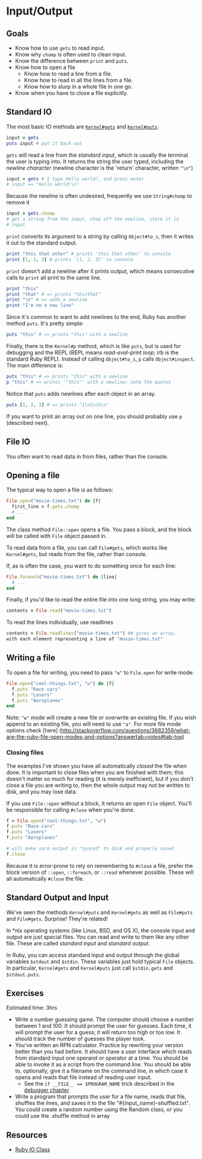 # Input/Output

## Goals

* Know how to use `gets` to read input.
* Know why `chomp` is often used to clean input.
* Know the difference between `print` and `puts`.
* Know how to open a file
  * Know how to read a line from a file.
  * Know how to read in all the lines from a file.
  * Know how to slurp in a whole file in one go.
* Know when you have to close a file explicitly.

## Standard IO

The most basic IO methods are [`Kernel#gets`](http://www.ruby-doc.org/core-2.0/IO.html) and [`Kernel#puts`](http://www.ruby-doc.org/core-2.0/IO.html):

```ruby
input = gets
puts input # put it back out
```

`gets` will read a line from the *standard input*, which is usually
the terminal the user is typing into. It returns the string the user
typed, including the *newline character* (newline character is the
'return' character, written `"\n"`)

```ruby
input = gets # I type Hello world!, and press enter
# input == "Hello world!\n"
```

Because the newline is often undesired, frequently we use
`String#chomp` to remove it

```ruby
input = gets.chomp
# get a string from the input, chop off the newline, store it in
# input
```

`print` converts its argument to a string by calling `Object#to_s`,
then it writes it out to the standard output.

```ruby
print "this that other" # prints 'this that other' to console
print [1, 2, 3] # prints '[1, 2, 3]' to console
```

`print` doesn't add a newline after it prints output, which means
consecutive calls to `print` all print to the same line.

```ruby
print "this"
print "that" # => prints "thisthat"
print "\n" # => adds a newline
print "I'm on a new line"
```

Since it's common to want to add newlines to the end, Ruby has another
method `puts`. It's pretty simple:

```ruby
puts "this" # => prints "this" with a newline
```

Finally, there is the `Kernel#p` method, which is like `puts`, but is
used for debugging and the REPL (REPL means *read-eval-print loop*;
irb is the standard Ruby REPL). Instead of calling `Object#to_s`, `p`
calls `Object#inspect`. The main difference is:

```ruby
puts "this" # => prints "this" with a newline
p "this" # => prints '"this"' with a newline; note the quotes
```

Notice that `puts` adds newlines after each object in an array.

```ruby
puts [1, 2, 3] # => prints "1\n2\n3\n"
```

If you want to print an array out on one line, you should probably use
`p` (described next).

## File IO

You often want to read data in from files, rather than the console.

## Opening a file

The typical way to open a file is as follows:

```ruby
File.open("movie-times.txt") do |f|
  first_line = f.gets.chomp
  # ...
end
```

The class method `File::open` opens a file. You pass a block, and the
block will be called with `File` object passed in.

To read data from a file, you can call `File#gets`, which works like
`Kernel#gets`, but reads from the file, rather than console.

If, as is often the case, you want to do something once for each line:

```ruby
File.foreach("movie-times.txt") do |line|
  # ...
end
```

Finally, if you'd like to read the entire file into one long string,
you may write:

```ruby
contents = File.read("movie-times.txt")
```

To read the lines individually, use readlines
```ruby
contents = File.readlines("movie-times.txt") ## gives an array, 
with each element representing a line of "movie-times.txt"
```


## Writing a file

To open a file for writing, you need to pass `"w"` to `File.open` for
write mode:

```ruby
File.open("cool-things.txt", "w") do |f|
  f.puts "Race cars"
  f.puts "Lasers"
  f.puts "Aeroplanes"
end
```

Note: `"w"` mode will create a new file or overwrite an existing file. If you wish
append to an existing file, you will need to use `"a"`. For more file mode options 
check [here] (http://stackoverflow.com/questions/3682359/what-are-the-ruby-file-open-modes-and-options?answertab=votes#tab-top)

### Closing files

The examples I've shown you have all automatically *closed* the file
when done. It is important to close files when you are finished with
them; this doesn't matter so much for reading (it is merely
inefficient), but if you don't close a file you are writing to, then
the whole output may not be written to disk, and you may lose data.

If you use `File::open` without a block, it returns an open `File`
object. You'll be responsible for calling `#close` when you're done.

```ruby
f = File.open("cool-things.txt", "w")
f.puts "Race cars"
f.puts "Lasers"
f.puts "Aeroplanes"

# will make sure output is "synced" to disk and properly saved
f.close
```

Because it is error-prone to rely on remembering to `#close` a file,
prefer the block version of `::open`, `::foreach`, or `::read`
whenever possible. These will all automatically `#close` the file.

## Standard Output and Input

We've seen the methods `Kernel#puts` and `Kernel#gets` as well as
`File#puts` and `File#gets`. Surprise! They're related!

In \*nix operating systems (like Linux, BSD, and OS X), the console
input and output are just special files. You can read and write to
them like any other file. These are called *standard input* and
*standard output*.

In Ruby, you can access standard input and output through the global
variables `$stdout` and `$stdin`. These variables just hold typical
`File` objects. In particular, `Kernel#gets` and `Kernel#puts` just
call `$stdin.gets` and `$stdout.puts`.

## Exercises

Estimated time: 3hrs

* Write a number guessing game. The computer should choose a number
  between 1 and 100. It should prompt the user for guesses. Each
  time, it will prompt the user for a guess; it will return too high
  or too low. It should track the number of guesses the player took.
* You've written an RPN calculator. Practice by rewriting your version
  better than you had before. It should have a user interface which
  reads from standard input one operand or operator at a time. You
  should be able to invoke it as a script from the command line. You
  should be able to, optionally, give it a filename on the command
  line, in which case it opens and reads that file instead of reading
  user input.
    * See the `if __FILE__ == $PROGRAM_NAME` trick described in the
      [debugger chapter](https://github.com/appacademy/ruby-curriculum/blob/6e23b216f6305e88b98322516069ce93752ba107/w1d1/debugging/debugger.md).
* Write a program that prompts the user for a file name, reads that
  file, shuffles the lines, and saves it to the file
  "#{input_name}-shuffled.txt". You could create a random number using the Random class, or you could use the .shuffle method in array  

## Resources

* [Ruby IO Class](http://ruby-doc.org/core-2.0/IO.html)
